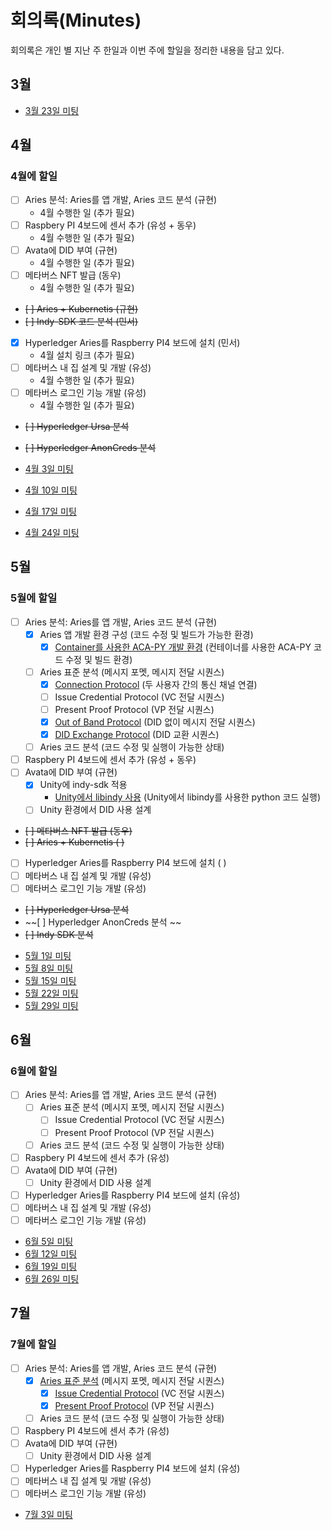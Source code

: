 # 회의록(Minutes)


회의록은 개인 별 지난 주 한일과 이번 주에 할일을 정리한 내용을 담고 있다. 

## 3월 
* [3월 23일 미팅](./2023_3_21.md)

## 4월

### 4월에 할일
* [ ] Aries 분석: Aries를 앱 개발, Aries 코드 분석 (규현) 
  - 4월 수행한 일 (추가 필요)
* [ ] Raspbery PI 4보드에 센서 추가 (유성 + 동우)
  - 4월 수행한 일 (추가 필요)
* [ ] Avata에 DID 부여 (규현)
  - 4월 수행한 일  (추가 필요)
* [ ] 메타버스 NFT 발급 (동우)
  - 4월 수행한 일 (추가 필요)
* ~~[ ] Aries + Kubernetis (규현)~~   
* ~~[ ] Indy-SDK 코드 분석 (민서)~~   
* [X] Hyperledger Aries를 Raspberry PI4 보드에 설치 (민서)
  - 4월 설치 링크 (추가 필요)
* [ ] 메타버스 내 집 설계 및 개발 (유성)
  - 4월 수행한 일 (추가 필요) 
* [ ] 메타버스 로그인 기능 개발 (유성)
  - 4월 수행한 일 (추가 필요)
* ~~[ ] Hyperledger Ursa 분석~~
* ~~[ ] Hyperledger AnonCreds 분석~~ 

* [4월 3일 미팅](./2023_4_3.md)
* [4월 10일 미팅](./2023_4_10.md)
* [4월 17일 미팅](./2023_4_17.md)
* [4월 24일 미팅](./2023_4_24.md)

## 5월

### 5월에 할일
- [ ] Aries 분석: Aries를 앱 개발, Aries 코드 분석 (규현)
  - [x] Aries 앱 개발 환경 구성 (코드 수정 및 빌드가 가능한 환경)
    - [x] [Container를 사용한 ACA-PY 개발 환경](/HyperledgerAries/StartACA-PY.md) (컨테이너를 사용한 ACA-PY 코드 수정 및 빌드 환경)
  - [ ] Aries 표준 분석 (메시지 포멧, 메시지 전달 시퀀스)
    - [x] [Connection Protocol](/HyperledgerAries/HyperledgerAries.md) (두 사용자 간의 통신 채널 연결)
    - [ ] Issue Credential Protocol (VC 전달 시퀀스)
    - [ ] Present Proof Protocol (VP 전달 시퀀스)
    - [x] [Out of Band Protocol](/HyperledgerAries/HyperledgerAries.md) (DID 없이 메시지 전달 시퀀스)
    - [x] [DID Exchange Protocol](/HyperledgerAries/HyperledgerAries.md) (DID 교환 시퀀스)
  - [ ] Aries 코드 분석 (코드 수정 및 실행이 가능한 상태)
- [ ] Raspbery PI 4보드에 센서 추가 (유성 + 동우)
- [ ] Avata에 DID 부여 (규현)
  - [x] Unity에 indy-sdk 적용
    - [Unity에서 libindy 사용](/HyperledgerAries/AvataDID/README.md) (Unity에서 libindy를 사용한 python 코드 실행)
  - [ ] Unity 환경에서 DID 사용 설계
- ~~[ ] 메타버스 NFT 발급 (동우)~~
- ~~[ ] Aries + Kubernetis (  )~~
- [ ] Hyperledger Aries를 Raspberry PI4 보드에 설치 (  )
- [ ] 메타버스 내 집 설계 및 개발 (유성)
- [ ] 메타버스 로그인 기능 개발 (유성)
- ~~[ ] Hyperledger Ursa 분석~~
- ~~[ ] Hyperledger AnonCreds 분석 ~~
- ~~[ ] Indy SDK 분석~~

* [5월 1일 미팅](./2023_05_01.md)
* [5월 8일 미팅](./2023_05_08.md)
* [5월 15일 미팅](./2023_05_15.md)
* [5월 22일 미팅](./2023_05_22.md)
* [5월 29일 미팅](./2023_05_29.md)

## 6월

### 6월에 할일
- [ ] Aries 분석: Aries를 앱 개발, Aries 코드 분석 (규현)
  - [ ] Aries 표준 분석 (메시지 포멧, 메시지 전달 시퀀스)
    - [ ] Issue Credential Protocol (VC 전달 시퀀스)
    - [ ] Present Proof Protocol (VP 전달 시퀀스)
  - [ ] Aries 코드 분석 (코드 수정 및 실행이 가능한 상태)
- [ ] Raspbery PI 4보드에 센서 추가 (유성)
- [ ] Avata에 DID 부여 (규현)
  - [ ] Unity 환경에서 DID 사용 설계
- [ ] Hyperledger Aries를 Raspberry PI4 보드에 설치 (유성)
- [ ] 메타버스 내 집 설계 및 개발 (유성)
- [ ] 메타버스 로그인 기능 개발 (유성)

* [6월 5일 미팅](./2023_06_05.md)
* [6월 12일 미팅](./2023_06_12.md)
* [6월 19일 미팅](./2023_06_19.md)
* [6월 26일 미팅](./2023_06_26.md)

## 7월

### 7월에 할일
- [ ] Aries 분석: Aries를 앱 개발, Aries 코드 분석 (규현)
  - [x] [Aries 표준 분석](/HyperledgerAries/HyperledgerAries.md) (메시지 포멧, 메시지 전달 시퀀스)
    - [X] [Issue Credential Protocol](/HyperledgerAries/HyperledgerAries.md) (VC 전달 시퀀스)
    - [x] [Present Proof Protocol](/HyperledgerAries/HyperledgerAries.md) (VP 전달 시퀀스)
  - [ ] Aries 코드 분석 (코드 수정 및 실행이 가능한 상태)
- [ ] Raspbery PI 4보드에 센서 추가 (유성)
- [ ] Avata에 DID 부여 (규현)
  - [ ] Unity 환경에서 DID 사용 설계
- [ ] Hyperledger Aries를 Raspberry PI4 보드에 설치 (유성)
- [ ] 메타버스 내 집 설계 및 개발 (유성)
- [ ] 메타버스 로그인 기능 개발 (유성)

* [7월 3일 미팅](./2023_07_03.md)
